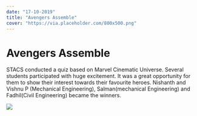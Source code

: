 ```yaml
---
date: "17-10-2019"
title: "Avengers Assemble"
cover: "https://via.placeholder.com/800x500.png"
---
```

# Avengers Assemble

STACS conducted a quiz based on Marvel Cinematic Universe. Several students participated with huge excitement. It was a great opportunity for them to show their interest towards their favourite heroes. Nishanth and Vishnu P (Mechanical Engineering), Salman(mechanical Engineering) and Fadhil(Civil Engineering) became the winners.

![](https://user-images.githubusercontent.com/47708978/88577385-8ed74100-d064-11ea-9131-f3eaa685bf1b.jpg)